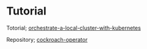 # Tutorial

Totorial;
[orchestrate-a-local-cluster-with-kubernetes](https://www.cockroachlabs.com/docs/v24.2/orchestrate-a-local-cluster-with-kubernetes)

Repository;
[cockroach-operator](https://github.com/cockroachdb/cockroach-operator/tree/v2.14.0)